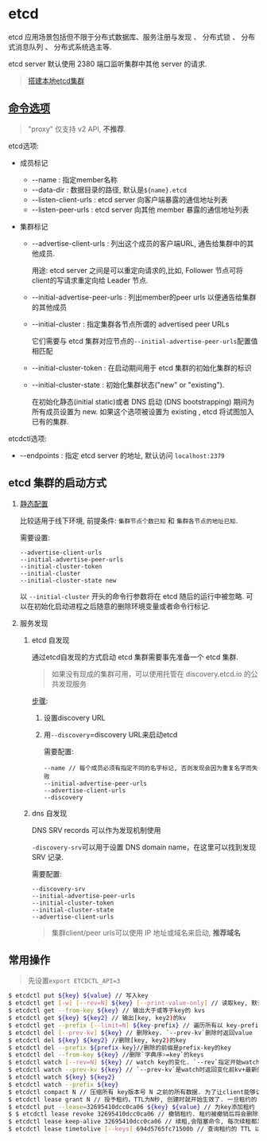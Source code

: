 # etcd
etcd 应用场景包括但不限于分布式数据库、服务注册与发现 、 分布式锁 、 分布式消息队列 、 分布式系统选主等.

etcd server 默认使用 2380 端口监听集群中其他 server 的请求.

> [搭建本地etcd集群](https://doczhcn.gitbook.io/etcd/index/index/local_cluster)

## [命令选项](https://doczhcn.gitbook.io/etcd/index/index-1/configuration)
> "proxy" 仅支持 v2 API, **不推荐**.

etcd选项:
- 成员标记
    - --name : 指定member名称
    - --data-dir : 数据目录的路径, 默认是`${name}.etcd`
    - --listen-client-urls : etcd server 向客户端暴露的通信地址列表
    - --listen-peer-urls : etcd server 向其他 member 暴露的通信地址列表
- 集群标记

    - --advertise-client-urls : 列出这个成员的客户端URL, 通告给集群中的其他成员. 

        用途: etcd server 之间是可以重定向请求的,比如, Follower 节点可将client的写请求重定向给 Leader 节点.
    - --initial-advertise-peer-urls : 列出member的peer urls 以便通告给集群的其他成员
    - --initial-cluster : 指定集群各节点所谓的 advertised peer URLs
    
        它们需要与 etcd 集群对应节点的`--initial-advertise-peer-urls`配置值相匹配
    - --initial-cluster-token : 在启动期间用于 etcd 集群的初始化集群的标识
    - --initial-cluster-state : 初始化集群状态("new" or "existing"). 
    
        在初始化静态(initial static)或者 DNS 启动 (DNS bootstrapping) 期间为所有成员设置为 new. 如果这个选项被设置为 existing , etcd 将试图加入已有的集群.

etcdctl选项:
- --endpoints : 指定 etcd server 的地址, 默认访问 `localhost:2379`

## etcd 集群的启动方式
1. [静态配置](http://play.etcd.io/install)

    比较适用于线下环境, 前提条件: `集群节点个数已知` 和 `集群各节点的地址已知`.

    需要设置:
    ```
    --advertise-client-urls
    --initial-advertise-peer-urls
    --initial-cluster-token
    --initial-cluster
    --initial-cluster-state new
    ```

    以 `--initial-cluster` 开头的命令行参数将在 etcd 随后的运行中被忽略. 可以在初始化启动进程之后随意的删除环境变量或者命令行标记.
1. 服务发现
    1. etcd 自发现

        通过etcd自发现的方式启动 etcd 集群需要事先准备一个 etcd 集群.

        > 如果没有现成的集群可用，可以使用托管在 discovery.etcd.io 的公共发现服务

        [步骤](https://github.com/coreos/etcd/blob/master/Documentation/dev-internal/discovery_protocol.md):
        1. 设置discovery URL
        1. 用`--discovery`=discovery URL来启动etcd

            需要配置:
            ```
            --name // 每个成员必须有指定不同的名字标记, 否则发现会因为重复名字而失败
            --initial-advertise-peer-urls 
            --advertise-client-urls
            --discovery
            ```
    1. dns 自发现

        DNS SRV records 可以作为发现机制使用

        `-discovery-srv`可以用于设置 DNS domain name，在这里可以找到发现 SRV 记录.

        需要配置:
        ```
        --discovery-srv
        --initial-advertise-peer-urls
        --initial-cluster-token
        --initial-cluster-state
        --advertise-client-urls
        ```

        > 集群client/peer urls可以使用 IP 地址或域名来启动, **推荐域名**

## 常用操作
> 先设置`export ETCDCTL_API=3`

```sh
$ etcdctl put ${key} ${value} // 写入key
$ etcdctl get [-w] [--rev=N] ${key} [--print-value-only] // 读取key, 默认输出key和value. `-w`设置输出格式, 比如`fileds`会输出更详细的信息(包括Revision, Lease等). `--rev`指定版本(etcd 集群全局的版本号)
$ etcdctl get --from-key ${key} // 输出大于或等于key的 kvs
$ etcdctl get ${key} ${key2} // 输出[key, key2)的kv
$ etcdctl get --prefix [--limit=N] ${key-prefix} // 遍历所有以 key-prefix 为前缀的 key, `--limit=N`限制输出数量
$ etcdctl del [--prev-kv] ${key} // 删除key. `--prev-kv`删除时返回value
$ etcdctl del ${key} ${key2} //删除[key, key2)的key
$ etcdctl del --prefix ${prefix-key}//删除的前缀是prefix-key的key
$ etcdctl del --from-key ${key} //删除`字典序>=key`的keys
$ etcdctl watch [--rev=N] ${key} // watch key的变化. `--rev`指定开始watch的Revision
$ etcdctl watch --prev-kv ${key} // `--prev-kv`是watch时返回变化前kv+最新的kev
$ etcdctl watch ${key} ${key2}
$ etcdctl watch --prefix ${key}
$ etcdctl compact N // 压缩所有 key版本号 N 之前的所有数据. 为了让client能够访问 key 过去任意版本的 value, etcd 会一直保存 key 所有历史版本的 value. 然而, etcd 所占的磁盘空间有限制.
$ etcdctl lease grant N // 授予租约，TTL为N秒, 创建时就开始生效了. 一旦租约的 TTL 到期，租约就过期并且所有关联的 key 都将被删除.
$ etcdctl put --lease=32695410dcc0ca06 ${key} ${value} // 为key添加租约
$ $ etcdctl lease revoke 32695410dcc0ca06 // 撤销租约. 租约被撤销后将会删除绑定在上面的所有 key.
$ etcdctl lease keep-alive 32695410dcc0ca06 // 续租,会阻塞命令, 每次续租都发生在该租约快过期时.
$ etcdctl lease timetolive [--keys] 694d5765fc71500b // 查询租约的 TTL 以及剩余时间. `--keys`同时返回该租约关联的keys
```
